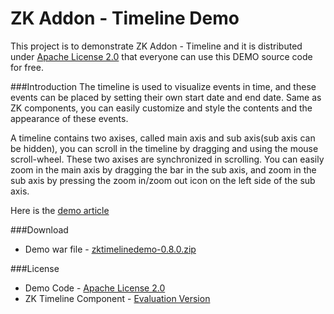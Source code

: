 ZK Addon - Timeline Demo
===============
This project is to demonstrate ZK Addon - Timeline and it is distributed under [Apache License 2.0](http://www.apache.org/licenses/LICENSE-2.0) that everyone can use this DEMO source code for free.

###Introduction
The timeline is used to visualize events in time, and these events can be placed by setting their own start date and end date. Same as ZK components, you can easily customize and style the contents and the appearance of these events.

A timeline contains two axises, called main axis and sub axis(sub axis can be hidden), you can scroll in the timeline by dragging and using the mouse scroll-wheel.
These two axises are synchronized in scrolling. You can easily zoom in the main axis by dragging the bar in the sub axis, and zoom in the sub axis by pressing the zoom in/zoom out icon on the left side of the sub axis.

Here is the [demo article](http://blog.zkoss.org/)

###Download

* Demo war file - [zktimelinedemo-0.8.0.zip](https://github.com/DevChu/ZKTimeline-Demo/releases/)

###License
	
* Demo Code - [Apache License 2.0](http://www.apache.org/licenses/LICENSE-2.0)
* ZK Timeline Component - [Evaluation Version](https://github.com/DevChu/ZKTimeline-Demo/blob/master/zkdoc/ZK_Timeline_Component_Evaluation_LICENSE)
